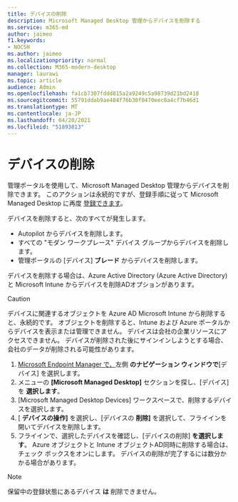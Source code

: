 ```yaml
---
title: デバイスの削除
description: Microsoft Managed Desktop 管理からデバイスを削除する
ms.service: m365-md
author: jaimeo
f1.keywords:
- NOCSH
ms.author: jaimeo
ms.localizationpriority: normal
ms.collection: M365-modern-desktop
manager: laurawi
ms.topic: article
audience: Admin
ms.openlocfilehash: fa1cb7307fddd815a2a9249c5a98739d21bd2418
ms.sourcegitcommit: 55791ddab9ae484f76b30f0470eec8a4cf7b46d1
ms.translationtype: MT
ms.contentlocale: ja-JP
ms.lasthandoff: 04/20/2021
ms.locfileid: "51893813"
---
```

# <a name="remove-devices"></a>デバイスの削除

管理ポータルを使用して、Microsoft Managed Desktop 管理からデバイスを削除できます。 このアクションは永続的ですが、登録手順に従って Microsoft Managed Desktop に再度 [登録できます](../get-started/register-devices-self.md)。

デバイスを削除すると、次のすべてが発生します。

- Autopilot からデバイスを削除します。
- すべての "モダン ワークプレース" デバイス グループからデバイスを削除します。
- 管理ポータルの [デバイス] **ブレード** からデバイスを削除します。

デバイスを削除する場合は、Azure Active Directory (Azure Active Directory) と Microsoft Intune からデバイスを削除ADオプションがあります。
 
> [!CAUTION]
> デバイスに関連するオブジェクトを Azure AD Microsoft Intune から削除すると、永続的です。 オブジェクトを削除すると、Intune および Azure ポータルからデバイスを表示または管理できません。 デバイスは会社の企業リソースにアクセスできません。 デバイスが削除された後にサインインしようとする場合、会社のデータが削除される可能性があります。

1. [Microsoft Endpoint Manager で、](https://endpoint.microsoft.com/)左側 **のナビゲーション ウィンドウで**[デバイス] を選択します。
2. メニューの **[Microsoft Managed Desktop]** セクションを探し、[デバイス] を **選択します**。
3. [Microsoft Managed Desktop Devices] ワークスペースで、削除するデバイスを選択します。
4. [ **デバイスの操作]** を選択し、[デバイスの **削除]** を選択して、フライインを開いてデバイスを削除します。
5. フライインで、選択したデバイスを確認し、[デバイスの削除] **を選択します**。 Azure オブジェクトと Intune オブジェクトAD同時に削除する場合は、チェック ボックスをオンにします。 デバイスの削除が完了するには数分かかる場合があります。

> [!NOTE]
> 保留中の登録状態にあるデバイス **は** 削除できません。